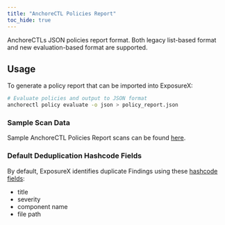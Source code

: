 ```yaml
---
title: "AnchoreCTL Policies Report"
toc_hide: true
---
```

AnchoreCTLs JSON policies report format. Both legacy list-based format and new evaluation-based format are supported.

## Usage

To generate a policy report that can be imported into ExposureX:

```bash
# Evaluate policies and output to JSON format
anchorectl policy evaluate -o json > policy_report.json
```

### Sample Scan Data
Sample AnchoreCTL Policies Report scans can be found [here](https://github.com/ExposureX/django-ExposureX/tree/master/unittests/scans/anchorectl_policies).

### Default Deduplication Hashcode Fields
By default, ExposureX identifies duplicate Findings using these [hashcode fields](https://docs.exposurex.com/en/working_with_findings/finding_deduplication/about_deduplication/):

- title
- severity
- component name
- file path

